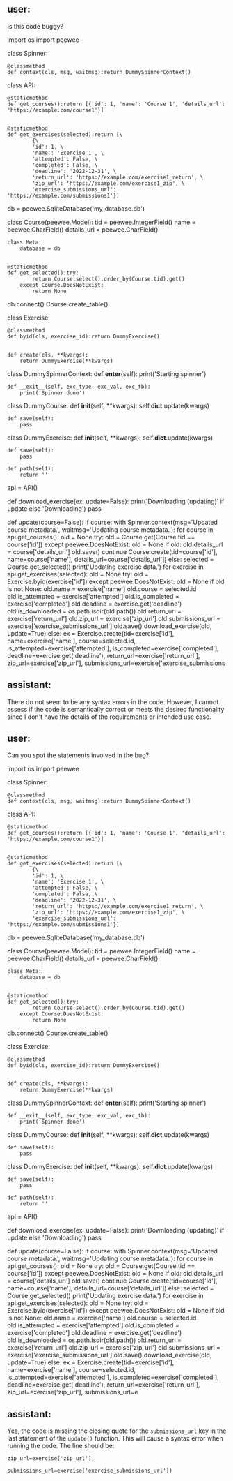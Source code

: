 ## user:
Is this code buggy?


























































import os
import peewee


class Spinner:
    
    @classmethod
    def context(cls, msg, waitmsg):return DummySpinnerContext()


class API:
    
    @staticmethod
    def get_courses():return [{'id': 1, 'name': 'Course 1', 'details_url': 'https://example.com/course1'}]
    
    
    @staticmethod
    def get_exercises(selected):return [\
            {\
            'id': 1, \
            'name': 'Exercise 1', \
            'attempted': False, \
            'completed': False, \
            'deadline': '2022-12-31', \
            'return_url': 'https://example.com/exercise1_return', \
            'zip_url': 'https://example.com/exercise1_zip', \
            'exercise_submissions_url': 'https://example.com/submissions1'}]



db = peewee.SqliteDatabase('my_database.db')

class Course(peewee.Model):
    tid = peewee.IntegerField()
    name = peewee.CharField()
    details_url = peewee.CharField()
    
    class Meta:
        database = db
    
    
    @staticmethod
    def get_selected():try:
            return Course.select().order_by(Course.tid).get()
        except Course.DoesNotExist:
            return None

db.connect()
Course.create_table()

class Exercise:
    
    @classmethod
    def byid(cls, exercise_id):return DummyExercise()
    
    
    def create(cls, **kwargs):
        return DummyExercise(**kwargs)


class DummySpinnerContext:
    def __enter__(self):
        print('Starting spinner')
    
    def __exit__(self, exc_type, exc_val, exc_tb):
        print('Spinner done')


class DummyCourse:
    def __init__(self, **kwargs):
        self.__dict__.update(kwargs)
    
    def save(self):
        pass


class DummyExercise:
    def __init__(self, **kwargs):
        self.__dict__.update(kwargs)
    
    def save(self):
        pass
    
    def path(self):
        return ''


api = API()


def download_exercise(ex, update=False):
    print('Downloading (updating)' if update else 'Downloading')
    pass


def update(course=False):
    if course:
        with Spinner.context(msg='Updated course metadata.', 
            waitmsg='Updating course metadata.'):
            for course in api.get_courses():
                old = None
                try:
                    old = Course.get(Course.tid == course['id'])
                except peewee.DoesNotExist:
                    old = None
                if old:
                    old.details_url = course['details_url']
                    old.save()
                    continue
                Course.create(tid=course['id'], name=course['name'], 
                    details_url=course['details_url'])
    else:
        selected = Course.get_selected()
        print('Updating exercise data.')
        for exercise in api.get_exercises(selected):
            old = None
            try:
                old = Exercise.byid(exercise['id'])
            except peewee.DoesNotExist:
                old = None
            if old is not None:
                old.name = exercise['name']
                old.course = selected.id
                old.is_attempted = exercise['attempted']
                old.is_completed = exercise['completed']
                old.deadline = exercise.get('deadline')
                old.is_downloaded = os.path.isdir(old.path())
                old.return_url = exercise['return_url']
                old.zip_url = exercise['zip_url']
                old.submissions_url = exercise['exercise_submissions_url']
                old.save()
                download_exercise(old, update=True)
            else:
                ex = Exercise.create(tid=exercise['id'], 
                    name=exercise['name'], 
                    course=selected.id, 
                    is_attempted=exercise['attempted'], 
                    is_completed=exercise['completed'], 
                    deadline=exercise.get('deadline'), 
                    return_url=exercise['return_url'], 
                    zip_url=exercise['zip_url'], 
                    submissions_url=exercise['exercise_submissions

## assistant:
There do not seem to be any syntax errors in the code. However, I cannot assess if the code is semantically correct or meets the desired functionality since I don't have the details of the requirements or intended use case.

## user:
Can you spot the statements involved in the bug?


























































import os
import peewee


class Spinner:
    
    @classmethod
    def context(cls, msg, waitmsg):return DummySpinnerContext()


class API:
    
    @staticmethod
    def get_courses():return [{'id': 1, 'name': 'Course 1', 'details_url': 'https://example.com/course1'}]
    
    
    @staticmethod
    def get_exercises(selected):return [\
            {\
            'id': 1, \
            'name': 'Exercise 1', \
            'attempted': False, \
            'completed': False, \
            'deadline': '2022-12-31', \
            'return_url': 'https://example.com/exercise1_return', \
            'zip_url': 'https://example.com/exercise1_zip', \
            'exercise_submissions_url': 'https://example.com/submissions1'}]



db = peewee.SqliteDatabase('my_database.db')

class Course(peewee.Model):
    tid = peewee.IntegerField()
    name = peewee.CharField()
    details_url = peewee.CharField()
    
    class Meta:
        database = db
    
    
    @staticmethod
    def get_selected():try:
            return Course.select().order_by(Course.tid).get()
        except Course.DoesNotExist:
            return None

db.connect()
Course.create_table()

class Exercise:
    
    @classmethod
    def byid(cls, exercise_id):return DummyExercise()
    
    
    def create(cls, **kwargs):
        return DummyExercise(**kwargs)


class DummySpinnerContext:
    def __enter__(self):
        print('Starting spinner')
    
    def __exit__(self, exc_type, exc_val, exc_tb):
        print('Spinner done')


class DummyCourse:
    def __init__(self, **kwargs):
        self.__dict__.update(kwargs)
    
    def save(self):
        pass


class DummyExercise:
    def __init__(self, **kwargs):
        self.__dict__.update(kwargs)
    
    def save(self):
        pass
    
    def path(self):
        return ''


api = API()


def download_exercise(ex, update=False):
    print('Downloading (updating)' if update else 'Downloading')
    pass


def update(course=False):
    if course:
        with Spinner.context(msg='Updated course metadata.', 
            waitmsg='Updating course metadata.'):
            for course in api.get_courses():
                old = None
                try:
                    old = Course.get(Course.tid == course['id'])
                except peewee.DoesNotExist:
                    old = None
                if old:
                    old.details_url = course['details_url']
                    old.save()
                    continue
                Course.create(tid=course['id'], name=course['name'], 
                    details_url=course['details_url'])
    else:
        selected = Course.get_selected()
        print('Updating exercise data.')
        for exercise in api.get_exercises(selected):
            old = None
            try:
                old = Exercise.byid(exercise['id'])
            except peewee.DoesNotExist:
                old = None
            if old is not None:
                old.name = exercise['name']
                old.course = selected.id
                old.is_attempted = exercise['attempted']
                old.is_completed = exercise['completed']
                old.deadline = exercise.get('deadline')
                old.is_downloaded = os.path.isdir(old.path())
                old.return_url = exercise['return_url']
                old.zip_url = exercise['zip_url']
                old.submissions_url = exercise['exercise_submissions_url']
                old.save()
                download_exercise(old, update=True)
            else:
                ex = Exercise.create(tid=exercise['id'], 
                    name=exercise['name'], 
                    course=selected.id, 
                    is_attempted=exercise['attempted'], 
                    is_completed=exercise['completed'], 
                    deadline=exercise.get('deadline'), 
                    return_url=exercise['return_url'], 
                    zip_url=exercise['zip_url'], 
                    submissions_url=e

## assistant:
Yes, the code is missing the closing quote for the `submissions_url` key in the last statement of the `update()` function. This will cause a syntax error when running the code. The line should be:
```
zip_url=exercise['zip_url'], 
                    submissions_url=exercise['exercise_submissions_url'])
```

